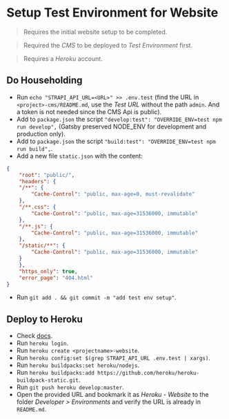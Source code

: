 # Setup Test Environment for Website

> Requires the initial website setup to be completed.

> Required the *CMS* to be deployed to *Test Environment* first.

> Requires a *Heroku* account.

## Do Householding

- Run `echo "STRAPI_API_URL=<URL>" >> .env.test` (find the URL in `<project>-cms/README.md`, use the *Test URL* without the path `admin`. And a token is not needed since the CMS Api is public).
- Add to `package.json` the script `"develop:test": "OVERRIDE_ENV=test npm run develop",` (Gatsby preserved NODE_ENV for development and production only).
- Add to `package.json` the script `"build:test": "OVERRIDE_ENV=test npm run build",`.
- Add a new file `static.json` with the content:
```json
{
    "root": "public/",
    "headers": {
    "/**": {
        "Cache-Control": "public, max-age=0, must-revalidate"
    },
    "/**.css": {
        "Cache-Control": "public, max-age=31536000, immutable"
    },
    "/**.js": {
        "Cache-Control": "public, max-age=31536000, immutable"
    },
    "/static/**": {
        "Cache-Control": "public, max-age=31536000, immutable"
    }
    },
    "https_only": true,
    "error_page": "404.html"
}
```
- Run `git add . && git commit -m "add test env setup"`.

## Deploy to Heroku

- Check [docs](https://www.gatsbyjs.org/docs/deploying-to-heroku/).
- Run `heroku login`.
- Run `heroku create <projectname>-website`.
- Run `heroku config:set $(grep STRAPI_API_URL .env.test | xargs)`.
- Run `heroku buildpacks:set heroku/nodejs`.
- Run `heroku buildpacks:add https://github.com/heroku/heroku-buildpack-static.git`.
- Run `git push heroku develop:master`.
- Open the provided URL and bookmark it as *Heroku - Website* to the folder *Developer > Environments* and verify the URL is already in `README.md`.
